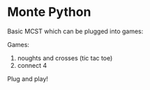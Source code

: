 # Monte Python
Basic MCST which can be plugged into games:

Games:
1. noughts and crosses (tic tac toe)
2. connect 4

Plug and play!
